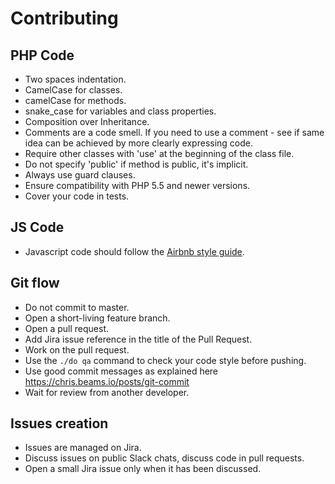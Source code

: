 # Contributing

## PHP Code
- Two spaces indentation.
- CamelCase for classes.
- camelCase for methods.
- snake_case for variables and class properties.
- Composition over Inheritance.
- Comments are a code smell. If you need to use a comment - see if same idea can be achieved by more clearly expressing code.
- Require other classes with 'use' at the beginning of the class file.
- Do not specify 'public' if method is public, it's implicit.
- Always use guard clauses.
- Ensure compatibility with PHP 5.5 and newer versions.
- Cover your code in tests.

## JS Code
- Javascript code should follow the [Airbnb style guide](https://github.com/airbnb/javascript).

## Git flow
- Do not commit to master.
- Open a short-living feature branch.
- Open a pull request.
- Add Jira issue reference in the title of the Pull Request.
- Work on the pull request.
- Use the `./do qa` command to check your code style before pushing.
- Use good commit messages as explained here https://chris.beams.io/posts/git-commit
- Wait for review from another developer.

## Issues creation
- Issues are managed on Jira.
- Discuss issues on public Slack chats, discuss code in pull requests.
- Open a small Jira issue only when it has been discussed.
